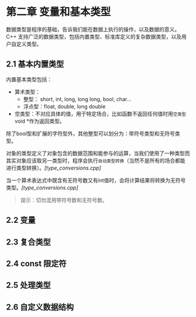 # 第二章 变量和基本类型
数据类型是程序的基础，告诉我们能在数据上执行的操作，以及数据的意义。C++ 支持广泛的数据类型，包括内置类型、标准库定义的复杂数据类型，以及用户自定义类型。

## 2.1 基本内置类型
内置基本类型包括：

* 算术类型：
    * 整型： short, int, long, long long, bool, char...
    * 浮点型：float, double, long double
* 空类型：不对应具体的值，用于特定场合，比如函数不返回任何值时用`空类型` void *作为返回类型。

除了bool型和扩展的字符型外，其他整型可以划分为：带符号类型和无符号类型。

对象的类型定义了对象包含的数据范围和能参与的运算，当我们使用了一种类型而其实对象应该取另一类型时，程序会执行`自动类型转换`（当然不是所有的场合都能进行类型转换）。*[type_conversions.cpp]*

当一个算术表达式中既含有无符号数又有int值时，会将计算结果将转换为无符号类型。*[type_conversions.cpp]*

> 提示：切勿混用带符号数和无符号数。


## 2.2 变量
 

## 2.3 复合类型

## 2.4 const 限定符

## 2.5 处理类型

## 2.6 自定义数据结构

